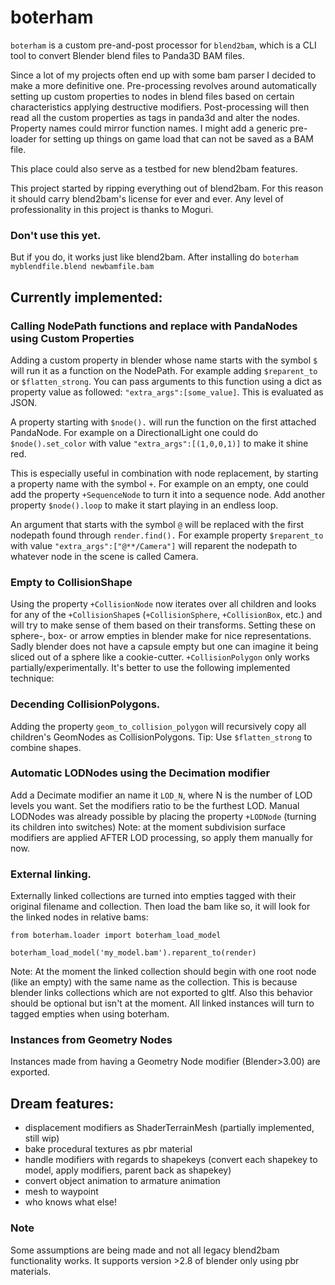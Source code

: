 # boterham
`boterham` is a custom pre-and-post processor for `blend2bam`, which is a CLI tool to convert Blender blend files to Panda3D BAM files.

Since a lot of my projects often end up with some bam parser I decided to make a more definitive one.
Pre-processing revolves around automatically setting up custom properties to nodes in blend files based on certain characteristics applying destructive modifiers.
Post-processing will then read all the custom properties as tags in panda3d and alter the nodes. Property names could mirror function names.
I might add a generic pre-loader for setting up things on game load that can not be saved as a BAM file.

This place could also serve as a testbed for new blend2bam features.

This project started by ripping everything out of blend2bam. For this reason it should carry blend2bam's license for ever and ever. Any level of professionality in this project is thanks to Moguri.


### Don't use this yet.
But if you do, it works just like blend2bam. After installing do ```boterham myblendfile.blend newbamfile.bam```

## Currently implemented:
### Calling NodePath functions and replace with PandaNodes using Custom Properties
Adding a custom property in blender whose name starts with the symbol `$` will run it as a function on the NodePath. For example adding `$reparent_to` or `$flatten_strong`. You can pass arguments to this function using a dict as property value as followed: `"extra_args":[some_value]`. This is evaluated as JSON.

A property starting with `$node().` will run the function on the first attached PandaNode. For example on a DirectionalLight one could do `$node().set_color` with value `"extra_args":[(1,0,0,1)]` to make it shine red.

This is especially useful in combination with node replacement, by starting a property name with the symbol `+`. For example on an empty, one could add the property `+SequenceNode` to turn it into a sequence node. Add another property `$node().loop` to make it start playing in an endless loop.

An argument that starts with the symbol `@` will be replaced with the first nodepath found through `render.find().` For example property `$reparent_to` with value `"extra_args":["@**/Camera"]` will reparent the nodepath to whatever node in the scene is called Camera.

### Empty to CollisionShape
Using the property `+CollisionNode` now iterates over all children and looks for any of the `+CollisionShape`s (`+CollisionSphere`, `+CollisionBox`, etc.) and will try to make sense of them based on their transforms.
Setting these on sphere-, box- or arrow empties in blender make for nice representations. Sadly blender does not have a capsule empty but one can imagine it being sliced out of a sphere like a cookie-cutter. 
`+CollisionPolygon` only works partially/experimentally. It's better to use the following implemented technique:

### Decending CollisionPolygons.
Adding the property `geom_to_collision_polygon` will recursively copy all children's GeomNodes as CollisionPolygons. Tip: Use `$flatten_strong` to combine shapes.

### Automatic LODNodes using the Decimation modifier
Add a Decimate modifier an name it `LOD_N`, where N is the number of LOD levels you want.
Set the modifiers ratio to be the furthest LOD.
Manual LODNodes was already possible by placing the property `+LODNode` (turning its children into switches)
Note: at the moment subdivision surface modifiers are applied AFTER LOD processing, so apply them manually for now.

### External linking.
Externally linked collections are turned into empties tagged with their original filename and collection.
Then load the bam like so, it will look for the linked nodes in relative bams:
```
from boterham.loader import boterham_load_model

boterham_load_model('my_model.bam').reparent_to(render)
```
Note: At the moment the linked collection should begin with one root node (like an empty) with the same name as the collection.
This is because blender links collections which are not exported to gltf.
Also this behavior should be optional but isn't at the moment. All linked instances will turn to tagged empties when using boterham.

### Instances from Geometry Nodes
Instances made from having a Geometry Node modifier (Blender>3.00) are exported.

## Dream features:
* displacement modifiers as ShaderTerrainMesh (partially implemented, still wip)
* bake procedural textures as pbr material
* handle modifiers with regards to shapekeys (convert each shapekey to model, apply modifiers, parent back as shapekey)
* convert object animation to armature animation
* mesh to waypoint
* who knows what else!

### Note
Some assumptions are being made and not all legacy blend2bam functionality works. It supports version >2.8 of blender only using pbr materials.
